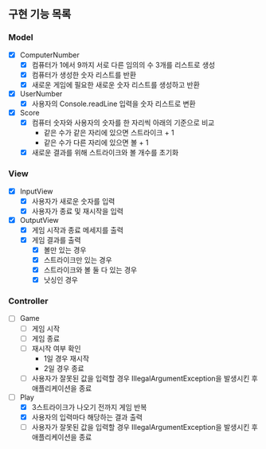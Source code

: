 ## 구현 기능 목록

### Model

- [x]  ComputerNumber
    - [x]  컴퓨터가 1에서 9까지 서로 다른 임의의 수 3개를 리스트로 생성
    - [x]  컴퓨터가 생성한 숫자 리스트를 반환
    - [x]  새로운 게임에 필요한 새로운 숫자 리스트를 생성하고 반환
- [x]  UserNumber
    - [x]  사용자의 Console.readLine 입력을 숫자 리스트로 변환
- [x]  Score
    - [x]  컴퓨터 숫자와 사용자의 숫자를 한 자리씩 아래의 기준으로 비교
        - 같은 수가 같은 자리에 있으면 스트라이크 + 1
        - 같은 수가 다른 자리에 있으면 볼 + 1
    - [x] 새로운 결과를 위해 스트라이크와 볼 개수를 초기화

### View

- [x]  InputView
    - [x]  사용자가 새로운 숫자를 입력
    - [x]  사용자가 종료 및 재시작을 입력
- [x]  OutputView
    - [x]  게임 시작과 종료 메세지를 출력
    - [x]  게임 결과를 출력
        - [x] 볼만 있는 경우
        - [x] 스트라이크만 있는 경우
        - [x] 스트라이크와 볼 둘 다 있는 경우
        - [x] 낫싱인 경우

### Controller

- [ ]  Game
    - [ ]  게임 시작
    - [ ]  게임 종료
    - [ ]  재시작 여부 확인
        - 1일 경우 재시작
        - 2일 경우 종료
    - [ ]  사용자가 잘못된 값을 입력할 경우 IllegalArgumentException을 발생시킨 후 애플리케이션을 종료
- [ ]  Play
    - [x]  3스트라이크가 나오기 전까지 게임 반복
    - [x]  사용자의 입력마다 해당하는 결과 출력
    - [ ]  사용자가 잘못된 값을 입력할 경우 IllegalArgumentException을 발생시킨 후 애플리케이션을 종료